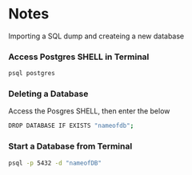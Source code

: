# Notes

Importing a SQL dump and createing a new database

### Access Postgres SHELL in Terminal

```sh
psql postgres
```

### Deleting a Database

Access the Posgres SHELL, then enter the below
```sh
DROP DATABASE IF EXISTS "nameofdb";
```

### Start a Database from Terminal
```sh
psql -p 5432 -d "nameofDB"
```